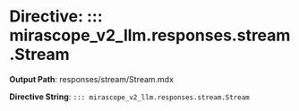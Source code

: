 # Directive: ::: mirascope_v2_llm.responses.stream.Stream

**Output Path**: responses/stream/Stream.mdx

**Directive String**: `::: mirascope_v2_llm.responses.stream.Stream`

